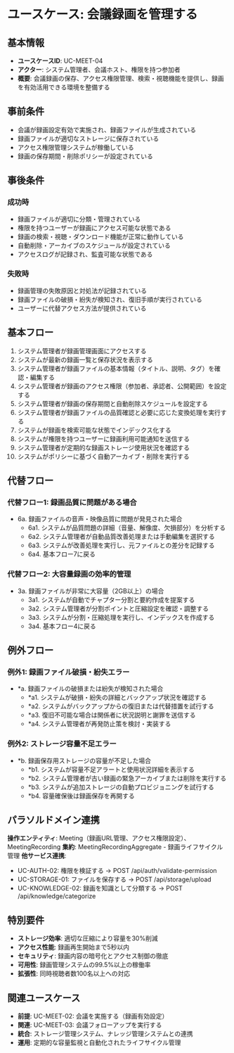 # ユースケース: 会議録画を管理する

## 基本情報
- **ユースケースID**: UC-MEET-04
- **アクター**: システム管理者、会議ホスト、権限を持つ参加者
- **概要**: 会議録画の保存、アクセス権限管理、検索・視聴機能を提供し、録画を有効活用できる環境を整備する

## 事前条件
- 会議が録画設定有効で実施され、録画ファイルが生成されている
- 録画ファイルが適切なストレージに保存されている
- アクセス権限管理システムが稼働している
- 録画の保存期間・削除ポリシーが設定されている

## 事後条件
### 成功時
- 録画ファイルが適切に分類・管理されている
- 権限を持つユーザーが録画にアクセス可能な状態である
- 録画の検索・視聴・ダウンロード機能が正常に動作している
- 自動削除・アーカイブのスケジュールが設定されている
- アクセスログが記録され、監査可能な状態である

### 失敗時
- 録画管理の失敗原因と対処法が記録されている
- 録画ファイルの破損・紛失が検知され、復旧手順が実行されている
- ユーザーに代替アクセス方法が提供されている

## 基本フロー
1. システム管理者が録画管理画面にアクセスする
2. システムが最新の録画一覧と保存状況を表示する
3. システム管理者が録画ファイルの基本情報（タイトル、説明、タグ）を確認・編集する
4. システム管理者が録画のアクセス権限（参加者、承認者、公開範囲）を設定する
5. システム管理者が録画の保存期間と自動削除スケジュールを設定する
6. システム管理者が録画ファイルの品質確認と必要に応じた変換処理を実行する
7. システムが録画を検索可能な状態でインデックス化する
8. システムが権限を持つユーザーに録画利用可能通知を送信する
9. システム管理者が定期的な録画ストレージ使用状況を確認する
10. システムがポリシーに基づく自動アーカイブ・削除を実行する

## 代替フロー
### 代替フロー1: 録画品質に問題がある場合
- 6a. 録画ファイルの音声・映像品質に問題が発見された場合
  - 6a1. システムが品質問題の詳細（音量、解像度、欠損部分）を分析する
  - 6a2. システム管理者が自動品質改善処理または手動編集を選択する
  - 6a3. システムが改善処理を実行し、元ファイルとの差分を記録する
  - 6a4. 基本フロー7に戻る

### 代替フロー2: 大容量録画の効率的管理
- 3a. 録画ファイルが非常に大容量（2GB以上）の場合
  - 3a1. システムが自動でチャプター分割と要約作成を提案する
  - 3a2. システム管理者が分割ポイントと圧縮設定を確認・調整する
  - 3a3. システムが分割・圧縮処理を実行し、インデックスを作成する
  - 3a4. 基本フロー4に戻る

## 例外フロー
### 例外1: 録画ファイル破損・紛失エラー
- *a. 録画ファイルの破損または紛失が検知された場合
  - *a1. システムが破損・紛失の詳細とバックアップ状況を確認する
  - *a2. システムがバックアップからの復旧または代替措置を試行する
  - *a3. 復旧不可能な場合は関係者に状況説明と謝罪を送信する
  - *a4. システム管理者が再発防止策を検討・実装する

### 例外2: ストレージ容量不足エラー
- *b. 録画保存用ストレージの容量が不足した場合
  - *b1. システムが容量不足アラートと使用状況詳細を表示する
  - *b2. システム管理者が古い録画の緊急アーカイブまたは削除を実行する
  - *b3. システムが追加ストレージの自動プロビジョニングを試行する
  - *b4. 容量確保後は録画保存を再開する

## パラソルドメイン連携
**操作エンティティ**: Meeting（録画URL管理、アクセス権限設定）、MeetingRecording
**集約**: MeetingRecordingAggregate - 録画ライフサイクル管理
**他サービス連携**:
- UC-AUTH-02: 権限を検証する → POST /api/auth/validate-permission
- UC-STORAGE-01: ファイルを保存する → POST /api/storage/upload
- UC-KNOWLEDGE-02: 録画を知識として分類する → POST /api/knowledge/categorize

## 特別要件
- **ストレージ効率**: 適切な圧縮により容量を30%削減
- **アクセス性能**: 録画再生開始まで5秒以内
- **セキュリティ**: 録画内容の暗号化とアクセス制御の徹底
- **可用性**: 録画管理システムの99.5%以上の稼働率
- **拡張性**: 同時視聴者数100名以上への対応

## 関連ユースケース
- **前提**: UC-MEET-02: 会議を実施する（録画有効設定）
- **関連**: UC-MEET-03: 会議フォローアップを実行する
- **統合**: ストレージ管理システム、ナレッジ管理システムとの連携
- **運用**: 定期的な容量監視と自動化されたライフサイクル管理